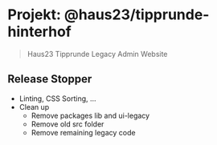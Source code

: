 # Projekt: @haus23/tipprunde-hinterhof

> Haus23 Tipprunde Legacy Admin Website

## Release Stopper

- Linting, CSS Sorting, ...
- Clean up
  - Remove packages lib and ui-legacy
  - Remove old src folder
  - Remove remaining legacy code


